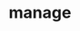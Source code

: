 ---
    id: 1
    snippetMessage: This project required me to build a fully responsive landing page to the designs provided. I used HTML5, along with CSS Grid and JavaScript for the areas that required interactivity, such as the testimonial slider.
    thumbnail: thumbnail.jpg
    hero: hero.jpg
    title: manage
    intro:
      This project required me to build a fully responsive landing page to the designs provided. I used HTML5, along with CSS Grid and JavaScript for the areas that required interactivity, such as the testimonial slider.
    jobTitle: Interaction Design / Front End Development
    techStack: HTML / CSS / JS
    background:
      This project was a front-end challenge from Frontend Mentor. It’s a platform that enables you to practice building websites to a design and project brief. Each challenge includes mobile and desktop designs to show how the website should look at different screen sizes. Creating these projects has helped me refine my workflow and solve real-world coding problems. I’ve learned something new with each project, helping me to improve and adapt my style.
    imgPreview: preview-1.jpg
    img2Preview: preview-2.jpg
---